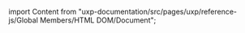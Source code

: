 
import Content from "uxp-documentation/src/pages/uxp/reference-js/Global Members/HTML DOM/Document";

<Content query="product=xd"/>
